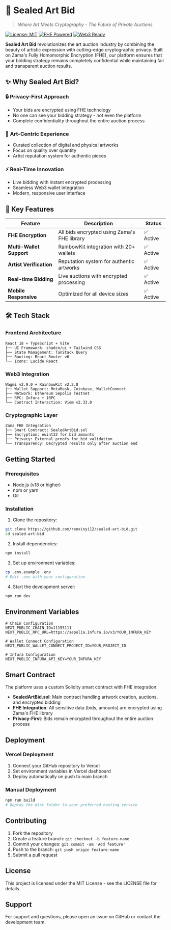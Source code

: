 # 🎨 Sealed Art Bid

> *Where Art Meets Cryptography - The Future of Private Auctions*

[![License: MIT](https://img.shields.io/badge/License-MIT-yellow.svg)](https://opensource.org/licenses/MIT)
[![FHE Powered](https://img.shields.io/badge/FHE-Powered-blue.svg)](https://zama.ai)
[![Web3 Ready](https://img.shields.io/badge/Web3-Ready-purple.svg)](https://ethereum.org)

**Sealed Art Bid** revolutionizes the art auction industry by combining the beauty of artistic expression with cutting-edge cryptographic privacy. Built on Zama's Fully Homomorphic Encryption (FHE), our platform ensures that your bidding strategy remains completely confidential while maintaining fair and transparent auction results.

## ✨ Why Sealed Art Bid?

### 🔒 **Privacy-First Approach**
- Your bids are encrypted using FHE technology
- No one can see your bidding strategy - not even the platform
- Complete confidentiality throughout the entire auction process

### 🎯 **Art-Centric Experience**
- Curated collection of digital and physical artworks
- Focus on quality over quantity
- Artist reputation system for authentic pieces

### ⚡ **Real-Time Innovation**
- Live bidding with instant encrypted processing
- Seamless Web3 wallet integration
- Modern, responsive user interface

## 🚀 Key Features

| Feature | Description | Status |
|---------|-------------|--------|
| **FHE Encryption** | All bids encrypted using Zama's FHE library | ✅ Active |
| **Multi-Wallet Support** | RainbowKit integration with 20+ wallets | ✅ Active |
| **Artist Verification** | Reputation system for authentic artworks | ✅ Active |
| **Real-time Bidding** | Live auctions with encrypted processing | ✅ Active |
| **Mobile Responsive** | Optimized for all device sizes | ✅ Active |

## 🛠️ Tech Stack

### Frontend Architecture
```
React 18 + TypeScript + Vite
├── UI Framework: shadcn/ui + Tailwind CSS
├── State Management: TanStack Query
├── Routing: React Router v6
└── Icons: Lucide React
```

### Web3 Integration
```
Wagmi v2.9.0 + RainbowKit v2.2.8
├── Wallet Support: MetaMask, Coinbase, WalletConnect
├── Network: Ethereum Sepolia Testnet
├── RPC: Infura + 1RPC
└── Contract Interaction: Viem v2.33.0
```

### Cryptographic Layer
```
Zama FHE Integration
├── Smart Contract: SealedArtBid.sol
├── Encryption: euint32 for bid amounts
├── Privacy: External proofs for bid validation
└── Transparency: Decrypted results only after auction end
```

## Getting Started

### Prerequisites

- Node.js (v18 or higher)
- npm or yarn
- Git

### Installation

1. Clone the repository:
```bash
git clone https://github.com/renxinyi12/sealed-art-bid.git
cd sealed-art-bid
```

2. Install dependencies:
```bash
npm install
```

3. Set up environment variables:
```bash
cp .env.example .env
# Edit .env with your configuration
```

4. Start the development server:
```bash
npm run dev
```

## Environment Variables

```env
# Chain Configuration
NEXT_PUBLIC_CHAIN_ID=11155111
NEXT_PUBLIC_RPC_URL=https://sepolia.infura.io/v3/YOUR_INFURA_KEY

# Wallet Connect Configuration
NEXT_PUBLIC_WALLET_CONNECT_PROJECT_ID=YOUR_PROJECT_ID

# Infura Configuration
NEXT_PUBLIC_INFURA_API_KEY=YOUR_INFURA_KEY
```

## Smart Contract

The platform uses a custom Solidity smart contract with FHE integration:

- **SealedArtBid.sol**: Main contract handling artwork creation, auctions, and encrypted bidding
- **FHE Integration**: All sensitive data (bids, amounts) are encrypted using Zama's FHE library
- **Privacy-First**: Bids remain encrypted throughout the entire auction process

## Deployment

### Vercel Deployment

1. Connect your GitHub repository to Vercel
2. Set environment variables in Vercel dashboard
3. Deploy automatically on push to main branch

### Manual Deployment

```bash
npm run build
# Deploy the dist folder to your preferred hosting service
```

## Contributing

1. Fork the repository
2. Create a feature branch: `git checkout -b feature-name`
3. Commit your changes: `git commit -am 'Add feature'`
4. Push to the branch: `git push origin feature-name`
5. Submit a pull request

## License

This project is licensed under the MIT License - see the LICENSE file for details.

## Support

For support and questions, please open an issue on GitHub or contact the development team.
